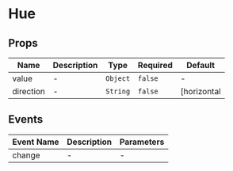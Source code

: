 # Hue

## Props

<!-- @vuese:Hue:props:start -->
|Name|Description|Type|Required|Default|
|---|---|---|---|---|
|value|-|`Object`|`false`|-|
|direction|-|`String`|`false`|[horizontal | vertical]|

<!-- @vuese:Hue:props:end -->


## Events

<!-- @vuese:Hue:events:start -->
|Event Name|Description|Parameters|
|---|---|---|
|change|-|-|

<!-- @vuese:Hue:events:end -->


